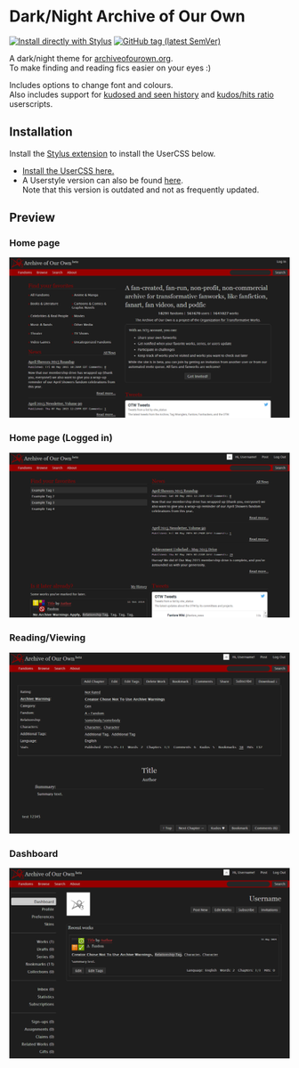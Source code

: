 # Dark/Night Archive of Our Own

[![Install directly with Stylus](https://img.shields.io/badge/Install%20directly%20with-Stylus-238b8b.svg)](https://raw.githubusercontent.com/cicerakes/DarkNight-AO3/master/DarkNightAO3.user.css)
[![GitHub tag (latest SemVer)](https://img.shields.io/github/tag/cicerakes/DarkNight-AO3.svg?label=version)](https://github.com/cicerakes/DarkNight-AO3/tags)

A dark/night theme for [archiveofourown.org](https://archiveofourown.org/).  
To make finding and reading fics easier on your eyes :)

Includes options to change font and colours.  
Also includes support for [kudosed and seen history](https://greasyfork.org/en/scripts/5835-ao3-kudosed-and-seen-history) and [kudos/hits ratio](https://greasyfork.org/en/scripts/3144-ao3-kudos-hits-ratio) userscripts.

## Installation
Install the [Stylus extension](https://add0n.com/stylus.html) to install the UserCSS below.

* [Install the UserCSS here.](https://raw.githubusercontent.com/cicerakes/DarkNight-AO3/master/DarkNightAO3.user.css)
* A Userstyle version can also be found [here](https://userstyles.org/styles/97658/dark-night-archive-of-our-own).  
Note that this version is outdated and not as frequently updated.

## Preview

### Home page
![](https://raw.githubusercontent.com/cicerakes/DarkNight-AO3/master/images/screenshots/homepage.png)

### Home page (Logged in)
![](https://raw.githubusercontent.com/cicerakes/DarkNight-AO3/master/images/screenshots/homepage_logged.png)

### Reading/Viewing
![](https://raw.githubusercontent.com/cicerakes/DarkNight-AO3/master/images/screenshots/reading.png)

### Dashboard
![](https://raw.githubusercontent.com/cicerakes/DarkNight-AO3/master/images/screenshots/dashboard.png)
